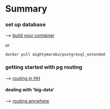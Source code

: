 # Summary

### set up database

--> [build your container](Dockerfile)

or

```
docker pull mightymarabu/postgresql_extended
```

### getting started with pg routing 

--> [routing in HH](example_hh.md)

#### dealing with 'big-data'

--> [routing anywhere](example_bigdata_routing.md)
